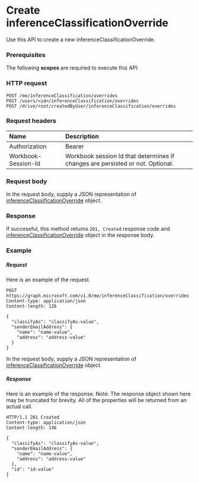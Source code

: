 # Create inferenceClassificationOverride

Use this API to create a new inferenceClassificationOverride.
### Prerequisites
The following **scopes** are required to execute this API: 
### HTTP request
<!-- { "blockType": "ignored" } -->
```http
POST /me/inferenceClassification/overrides
POST /users/<id>/inferenceClassification/overrides
POST /drive/root/createdByUser/inferenceClassification/overrides

```
### Request headers
| Name       | Description|
|:---------------|:----------|
| Authorization  | Bearer <code>|
| Workbook-Session-Id  | Workbook session Id that determines if changes are persisted or not. Optional.|

### Request body
In the request body, supply a JSON representation of [inferenceClassificationOverride](../resources/inferenceclassificationoverride.md) object.


### Response
If successful, this method returns `201, Created` response code and [inferenceClassificationOverride](../resources/inferenceclassificationoverride.md) object in the response body.

### Example
##### Request
Here is an example of the request.
<!-- {
  "blockType": "request",
  "name": "create_inferenceclassificationoverride_from_inferenceclassification"
}-->
```http
POST https://graph.microsoft.com/v1.0/me/inferenceClassification/overrides
Content-type: application/json
Content-length: 126

{
  "classifyAs": "classifyAs-value",
  "senderEmailAddress": {
    "name": "name-value",
    "address": "address-value"
  }
}
```
In the request body, supply a JSON representation of [inferenceClassificationOverride](../resources/inferenceclassificationoverride.md) object.
##### Response
Here is an example of the response. Note: The response object shown here may be truncated for brevity. All of the properties will be returned from an actual call.
<!-- {
  "blockType": "response",
  "truncated": true,
  "@odata.type": "microsoft.graph.inferenceclassificationoverride"
} -->
```http
HTTP/1.1 201 Created
Content-type: application/json
Content-length: 146

{
  "classifyAs": "classifyAs-value",
  "senderEmailAddress": {
    "name": "name-value",
    "address": "address-value"
  },
  "id": "id-value"
}
```

<!-- uuid: 8fcb5dbc-d5aa-4681-8e31-b001d5168d79
2015-10-25 14:57:30 UTC -->
<!-- {
  "type": "#page.annotation",
  "description": "Create inferenceClassificationOverride",
  "keywords": "",
  "section": "documentation",
  "tocPath": ""
}-->